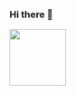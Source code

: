 ### Hi there 👋
<a href="https://codeforces.com/profile/laleetborse#" target="blank"><img align="center" src="https://icons8.com/icon/jldAN67IAsrW/codeforces.-programming-competitions-and-contests%2C-programming-community." height="100" /></a>
<!--
**Laleet-KunaiCoder/Laleet-KunaiCoder** is a ✨ _special_ ✨ repository because its `README.md` (this file) appears on your GitHub profile.

Here are some ideas to get you started:

- 🔭 I’m currently working on ...
- 🌱 I’m currently learning ...
- 👯 I’m looking to collaborate on ...
- 🤔 I’m looking for help with ...
- 💬 Ask me about ...
- 📫 How to reach me: ...
- 😄 Pronouns: ...
- ⚡ Fun fact: ...
-->

